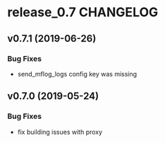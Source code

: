 # release_0.7 CHANGELOG

## v0.7.1 (2019-06-26)

### Bug Fixes

- send_mflog_logs config key was missing

## v0.7.0 (2019-05-24)

### Bug Fixes

- fix building issues with proxy


